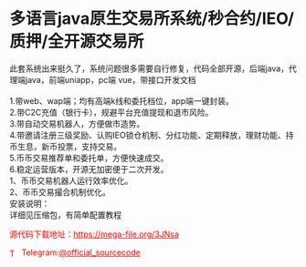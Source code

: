 # 多语言java原生交易所系统/秒合约/IEO/质押/全开源交易所

此套系统出来挺久了，系统问题很多需要自行修复，代码全部开源，后端java，代理端java，前端uniapp，pc端 vue，带接口开发文档<br><br>1.带web、wap端；均有高端k线和委托档位，app端一键封装。<br>2.带C2C充值（银行卡），规避平台充值提现和退市风险。<br>3.带自动交易机器人，方便做市造势。<br>4.带邀请注册三级奖励、认购IEO锁仓机制、分红功能、定期释放，理财功能、持币生息，新币投票，支持交易。<br>5.币币交易推荐单和委托单，方便快速成交。<br>6.稳定运营版本，开源无加密便于二次开发。<br>1、币币交易机器人运行效率优化。<br>2、币币交易撮合机制优化。<br>安装说明：<br>详细见压缩包，有简单配置教程<br>


<p style="color: red;">源代码下载地址：<a href="https://mega-file.org/3JNsa" style="color: red;">https://mega-file.org/3JNsa</a></p><p style="color: red;"><img src="https://cdn-icons-png.flaticon.com/512/2111/2111646.png" alt="Telegram Icon" style="width: 16px; vertical-align: middle; margin-right: 5px;">Telegram:<a href="https://t.me/official_sourcecode" style="color: red;">@official_sourcecode</a></p>